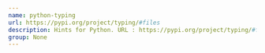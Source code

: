 ```yaml
---
name: python-typing
url: https://pypi.org/project/typing/#files
description: Hints for Python. URL : https://pypi.org/project/typing/#files Groups : None
group: None
---
```

